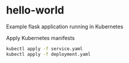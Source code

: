 # hello-world

Example flask application running in Kubernetes

Apply Kubernetes manifests

```bash
kubectl apply -f service.yaml
kubectl apply -f deployment.yaml
```
